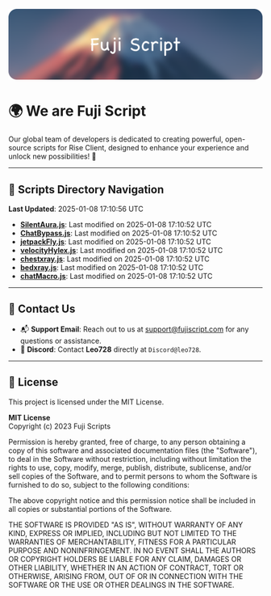 ![Banner](.github/b.webp)

# 🌍 **We are Fuji Script**

Our global team of developers is dedicated to creating powerful, open-source scripts for Rise Client, designed to enhance your experience and unlock new possibilities! 🌟

---
<!-- SCRIPTS_NAVIGATION_START -->
## 📂 **Scripts Directory Navigation**

**Last Updated**: 2025-01-08 17:10:56 UTC

- **[SilentAura.js](scripts/SilentAura.js)**: Last modified on 2025-01-08 17:10:52 UTC
- **[ChatBypass.js](scripts/ChatBypass.js)**: Last modified on 2025-01-08 17:10:52 UTC
- **[jetpackFly.js](scripts/jetpackFly.js)**: Last modified on 2025-01-08 17:10:52 UTC
- **[velocityHylex.js](scripts/velocityHylex.js)**: Last modified on 2025-01-08 17:10:52 UTC
- **[chestxray.js](scripts/chestxray.js)**: Last modified on 2025-01-08 17:10:52 UTC
- **[bedxray.js](scripts/bedxray.js)**: Last modified on 2025-01-08 17:10:52 UTC
- **[chatMacro.js](scripts/chatMacro.js)**: Last modified on 2025-01-08 17:10:52 UTC

<!-- SCRIPTS_NAVIGATION_END -->

---

## 💬 **Contact Us**  
- 📬 **Support Email**: Reach out to us at [support@fujiscript.com](mailto:support@fujiscript.com) for any questions or assistance.  
- 💬 **Discord**: Contact **Leo728** directly at `Discord@leo728`.

---

## 📜 **License**

This project is licensed under the MIT License.  

**MIT License**  
Copyright (c) 2023 Fuji Scripts  

Permission is hereby granted, free of charge, to any person obtaining a copy of this software and associated documentation files (the "Software"), to deal in the Software without restriction, including without limitation the rights to use, copy, modify, merge, publish, distribute, sublicense, and/or sell copies of the Software, and to permit persons to whom the Software is furnished to do so, subject to the following conditions:  

The above copyright notice and this permission notice shall be included in all copies or substantial portions of the Software.  

THE SOFTWARE IS PROVIDED "AS IS", WITHOUT WARRANTY OF ANY KIND, EXPRESS OR IMPLIED, INCLUDING BUT NOT LIMITED TO THE WARRANTIES OF MERCHANTABILITY, FITNESS FOR A PARTICULAR PURPOSE AND NONINFRINGEMENT. IN NO EVENT SHALL THE AUTHORS OR COPYRIGHT HOLDERS BE LIABLE FOR ANY CLAIM, DAMAGES OR OTHER LIABILITY, WHETHER IN AN ACTION OF CONTRACT, TORT OR OTHERWISE, ARISING FROM, OUT OF OR IN CONNECTION WITH THE SOFTWARE OR THE USE OR OTHER DEALINGS IN THE SOFTWARE.  
